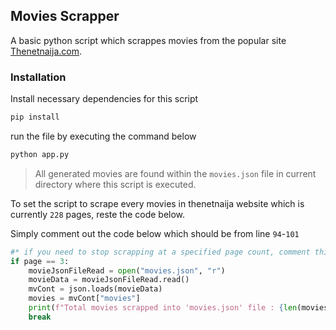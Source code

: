 ## Movies Scrapper

A basic python script which scrappes movies from the popular site [Thenetnaija.com](https://www.thenetnaija.net/videos/movies/page/1).

### Installation

Install necessary dependencies for this script

```bash
pip install
```

run the file by executing the command below

```bash
python app.py
```

> All generated movies are found within the `movies.json` file in current directory where this script is executed.

To set the script to scrape every movies in thenetnaija website which is currently `228` pages, reste the code below.

Simply comment out the code below which should be from line `94`-`101`

```py
#* if you need to stop scrapping at a specified page count, comment this line below
if page == 3:
    movieJsonFileRead = open("movies.json", "r")
    movieData = movieJsonFileRead.read()
    mvCont = json.loads(movieData)
    movies = mvCont["movies"]
    print(f"Total movies scrapped into 'movies.json' file : {len(movies)}")
    break
```
